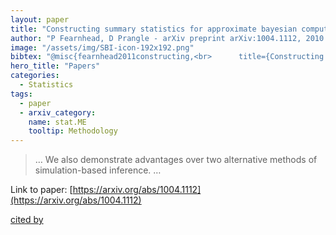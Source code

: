 ```yaml
---
layout: paper
title: "Constructing summary statistics for approximate bayesian computation: Semi-automatic abc"
author: "P Fearnhead, D Prangle - arXiv preprint arXiv:1004.1112, 2010 - arxiv.org"
image: "/assets/img/SBI-icon-192x192.png"
bibtex: "@misc{fearnhead2011constructing,<br>      title={Constructing Summary Statistics for Approximate Bayesian Computation: Semi-automatic ABC}, <br>      author={Paul Fearnhead and Dennis Prangle},<br>      year={2011},<br>      eprint={1004.1112},<br>      archivePrefix={arXiv},<br>      primaryClass={stat.ME}<br>}"
hero_title: "Papers"
categories:
  - Statistics
tags:
  - paper
  - arxiv_category:
    name: stat.ME
    tooltip: Methodology
---
```

>… We also demonstrate advantages over two alternative methods of simulation-based inference. …

Link to paper: [https://arxiv.org/abs/1004.1112](https://arxiv.org/abs/1004.1112)

[cited by](https://scholar.google.com/scholar?cites=5137025473292912756&as_sdt=2005&sciodt=0,5&hl=en&num=20)
